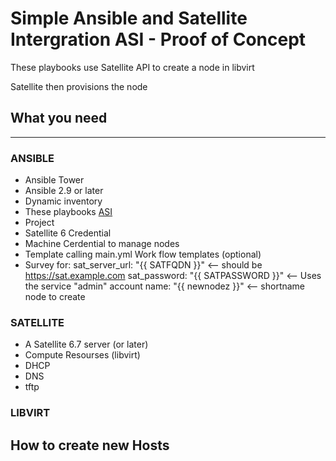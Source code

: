# Simple Ansible and Satellite Intergration ASI - Proof of Concept

These playbooks use Satellite API to create a node in libvirt 

Satellite then provisions the node 

## What you need
----------

### ANSIBLE

 * Ansible Tower
 * Ansible 2.9 or later
 * Dynamic inventory
 * These playbooks [ASI](./ASI) 
 * Project
 * Satellite 6 Credential
 * Machine Cerdential to manage nodes
 * Template calling 
        main.yml
        Work flow templates (optional)  
 * Survey for:
        sat_server_url: "{{ SATFQDN }}"   <-- should be https://sat.example.com 
        sat_password: "{{ SATPASSWORD }}" <-- Uses the service "admin" account
        name: "{{ newnodez }}"            <-- shortname node to create

### SATELLITE

 * A Satellite 6.7 server (or later)
 * Compute Resourses (libvirt) 
 * DHCP
 * DNS
 * tftp

### LIBVIRT


## How to create new Hosts




